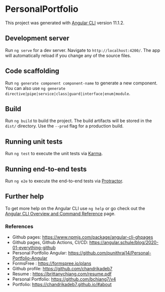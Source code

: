 # PersonalPortfolio

This project was generated with [Angular CLI](https://github.com/angular/angular-cli) version 11.1.2.

## Development server

Run `ng serve` for a dev server. Navigate to `http://localhost:4200/`. The app will automatically reload if you change any of the source files.

## Code scaffolding

Run `ng generate component component-name` to generate a new component. You can also use `ng generate directive|pipe|service|class|guard|interface|enum|module`.

## Build

Run `ng build` to build the project. The build artifacts will be stored in the `dist/` directory. Use the `--prod` flag for a production build.

## Running unit tests

Run `ng test` to execute the unit tests via [Karma](https://karma-runner.github.io).

## Running end-to-end tests

Run `ng e2e` to execute the end-to-end tests via [Protractor](http://www.protractortest.org/).

## Further help

To get more help on the Angular CLI use `ng help` or go check out the [Angular CLI Overview and Command Reference](https://angular.io/cli) page.

### References
- Github pages: https://www.npmjs.com/package/angular-cli-ghpages
- Github pages, Github Actions, CI/CD: https://angular.schule/blog/2020-01-everything-github
- Personal Portfolio Angular: https://github.com/punithraj14/Personal-Portfolio-Angular
- FormsFree : https://formspree.io/plans
- Github profile: https://github.com/chandrikadeb7
- Resume : https://brittanychiang.com/resume.pdf
- Personal Portfolio: https://github.com/bchiang7/v4
- Portfolio: https://chandrikadeb7.github.io/#about

